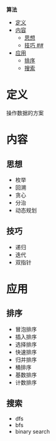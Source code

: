 **算法**
- [定义](#定义)
- [内容](#内容)
  - [思想](#思想)
  - [技巧 ##](#技巧-)
- [应用](#应用)
  - [排序](#排序)
  - [搜索](#搜索)
 
# 定义 #
操作数据的方案

# 内容 #
## 思想 ##
  - 枚举
  - 回溯
  - 贪心
  - 分治
  - 动态规划

## 技巧 ## 
  - 递归
  - 迭代
  - 双指针

# 应用 #
## 排序 ##
  - 冒泡排序
  - 插入排序
  - 选择排序
  - 快速排序
  - 归并排序
  - 桶排序
  - 基数排序
  - 计数排序

## 搜索 ##
  - dfs
  - bfs
  - binary search



